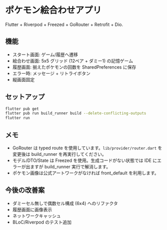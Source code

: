 # ポケモン絵合わせアプリ

Flutter + Riverpod + Freezed + GoRouter + Retrofit + Dio.

## 機能
- スタート画面: ゲーム/履歴へ遷移
- 絵合わせ画面: 5x5 グリッド (12ペア + ダミー1) の記憶ゲーム
- 履歴画面: 揃えたポケモンの回数を SharedPreferences に保存
- エラー時: メッセージ + リトライボタン
- 縦画面固定

## セットアップ
```bash
flutter pub get
flutter pub run build_runner build --delete-conflicting-outputs
flutter run
```

## メモ
- GoRouter は typed route を使用しています。`lib/provider/router.dart` を変更後は build_runner を再実行してください。
- モデル/DTO/State は Freezed を使用。生成コードがない状態では IDE にエラーが出ますが build_runner 実行で解消します。
- ポケモン画像は公式アートワークがなければ front_default を利用します。

## 今後の改善案
- ダミーセル無しで偶数セル構成 (6x4) へのリファクタ
- 履歴画面に画像表示
- ネットワークキャッシュ
- BLoC/Riverpod のテスト追加
